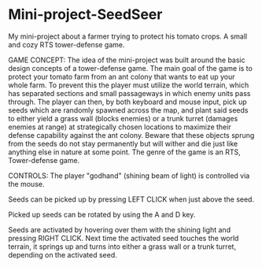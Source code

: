 # Mini-project-SeedSeer

My mini-project about a farmer trying to protect his tomato crops. A small and cozy RTS tower-defense game.

GAME CONCEPT: The idea of the mini-project was built around the basic design concepts of a tower-defense game. The main goal of the game is to protect your tomato farm from an ant colony that wants to eat up your whole farm. To prevent this the player must utilize the world terrain, which has separated sections and small passageways in which enemy units pass through. The player can then, by both keyboard and mouse input, pick up seeds which are randomly spawned across the map, and plant said seeds to either yield a grass wall (blocks enemies) or a trunk turret (damages enemies at range) at strategically chosen locations to maximize their defense capability against the ant colony. Beware that these objects sprung from the seeds do not stay permanently but will wither and die just like anything else in nature at some point. The genre of the game is an RTS, Tower-defense game.

CONTROLS: The player "godhand" (shining beam of light) is controlled via the mouse.

Seeds can be picked up by pressing LEFT CLICK when just above the seed.

Picked up seeds can be rotated by using the A and D key.

Seeds are activated by hovering over them with the shining light and pressing RIGHT CLICK. Next time the activated seed touches the world terrain, it springs up and turns into either a grass wall or a trunk turret, depending on the activated seed.
